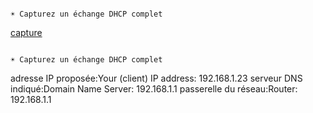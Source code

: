 ```

☀️ Capturez un échange DHCP complet

```
[capture](./dhcp.pcap)

```

☀️ Capturez un échange DHCP complet

```

adresse IP proposée:Your (client) IP address: 192.168.1.23
serveur DNS indiqué:Domain Name Server: 192.168.1.1
passerelle du réseau:Router: 192.168.1.1

